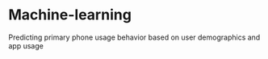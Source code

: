 # Machine-learning
Predicting primary phone usage behavior  based on user demographics and app usage
